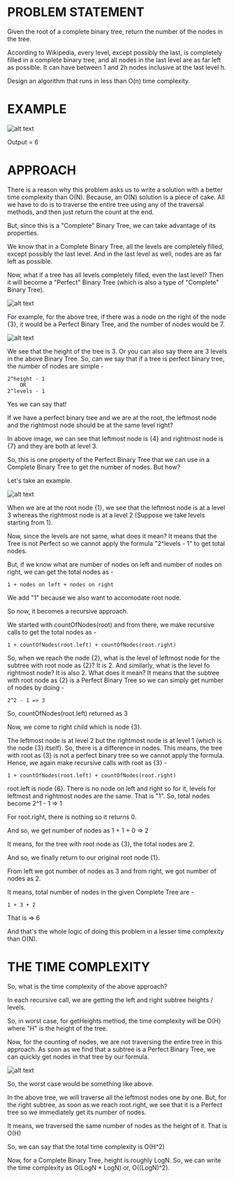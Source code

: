 # PROBLEM STATEMENT

Given the root of a complete binary tree, return the number of the nodes in the tree.

According to Wikipedia, every level, except possibly the last, is completely filled in a complete binary tree, and all nodes in the last level are as far left as possible. It can have between 1 and 2h nodes inclusive at the last level h.

Design an algorithm that runs in less than O(n) time complexity.

# EXAMPLE

![alt text](image.png)

Output = 6

# APPROACH

There is a reason why this problem asks us to write a solution with a better time complexity than O(N). Because, an O(N) solution is a piece of cake. All we have to do is to traverse the entire tree using any of the traversal methods, and then just return the count at the end.

But, since this is a "Complete" Binary Tree, we can take advantage of its properties.

We know that in a Complete Binary Tree, all the levels are completely filled, except possibly the last level. And in the last level as well, nodes are as far left as possible.

Now, what if a tree has all levels completely filled, even the last level? Then it will become a "Perfect" Binary Tree (which is also a type of "Complete" Binary Tree).

![alt text](image.png)

For example, for the above tree, if there was a node on the right of the node {3}, it would be a Perfect Binary Tree, and the number of nodes would be 7.

![alt text](image-2.png)

We see that the height of the tree is 3. Or you can also say there are 3 levels in the above Binary Tree. So, can we say that if a tree is perfect binary tree, the number of nodes are simple - 

    2^height - 1
        OR 
    2^levels - 1

Yes we can say that!

If we have a perfect binary tree and we are at the root, the leftmost node and the rightmost node should be at the same level right?

In above image, we can see that leftmost node is {4} and rightmost node is {7} and they are both at level 3.

So, this is one property of the Perfect Binary Tree that we can use in a Complete Binary Tree to get the number of nodes. But how?

Let's take an example.

![alt text](image.png)

When we are at the root node {1}, we see that the leftmost node is at a level 3 whereas the rightmost node is at a level 2 (Suppose we take levels starting from 1).

Now, since the levels are not same, what does it mean? It means that the Tree is not Perfect so we cannot apply the formula "2^levels - 1" to get total nodes.

But, if we know what are number of nodes on left and number of nodes on right, we can get the total nodes as - 

    1 + nodes on left + nodes on right

We add "1" because we also want to accomodate root node.

So now, it becomes a recursive approach. 

We started with countOfNodes(root) and from there, we make recursive calls to get the total nodes as - 

    1 + countOfNodes(root.left) + countOfNodes(root.right)

So, when we reach the node {2}, what is the level of leftmost node for the subtree with root node as {2}? It is 2. And similarly, what is the level fo rightmost node? It is also 2. What does it mean? It means that the subtree with root node as {2} is a Perfect Binary Tree so we can simply get number of nodes by doing - 

    2^2 - 1 => 3

So, countOfNodes(root.left) returned as 3

Now, we come to right child which is node {3}.

The leftmost node is at level 2 but the rightmost node is at level 1 (which is the node {3} itself). So, there is a difference in nodes. This means, the tree with root as {3} is not a perfect binary tree so we cannot apply the formula. Hence, we again make recursive calls with root as {3} -

    1 + countOfNodes(root.left) + countOfNodes(root.right)

root.left is node {6}. There is no node on left and right so for it, levels for leftmost and rightmost nodes are the same. That is "1". So, total nodes become 2^1 - 1 => 1

For root.right, there is nothing so it returns 0.

And so, we get number of nodes as 1 + 1 + 0 => 2

It means, for the tree with root node as {3}, the total nodes are 2.

And so, we finally return to our original root node {1}.

From left we got number of nodes as 3 and from right, we got number of nodes as 2.

It means, total number of nodes in the given Complete Tree are - 

    1 + 3 + 2 

That is => 6

And that's the whole logic of doing this problem in a lesser time complexity than O(N).

# THE TIME COMPLEXITY

So, what is the time complexity of the above approach?

In each recursive call, we are getting the left and right subtree heights / levels.

So, in worst case, for getHeights method, the time complexity will be O(H) where "H" is the height of the tree. 

Now, for the counting of nodes, we are not traversing the entire tree in this approach. As soon as we find that a subtree is a Perfect Binary Tree, we can quickly get nodes in that tree by our formula.

![alt text](image-1.png)

So, the worst case would be something like above.

In the above tree, we will traverse all the leftmost nodes one by one. But, for the right subtree, as soon as we reach root.right, we see that it is a Perfect tree so we immediately get its number of nodes.

It means, we traversed the same number of nodes as the height of it. That is O(H)

So, we can say that the total time complexity is O(H^2)

Now, for a Complete Binary Tree, height is roughly LogN. So, we can write the time complexity as O(LogN * LogN) or, O((LogN)^2).